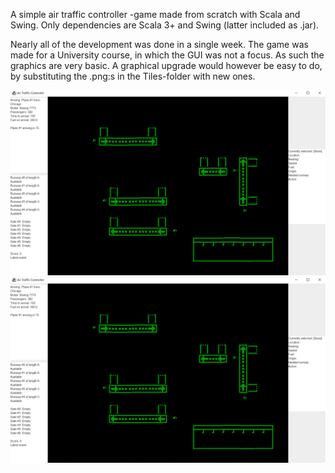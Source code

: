 A simple air traffic controller -game made from scratch with Scala and Swing. Only dependencies are Scala 3+ and Swing (latter included as .jar).

Nearly all of the development was done in a single week.
The game was made for a University course, in which the GUI was not a focus. As such the graphics are very basic. A graphical upgrade would however be easy to do, by substituting the .png:s in the Tiles-folder with new ones. 

<picture>
    <source srcset="https://github.com/apodl1/air-traffic-control-game/blob/main/Screenshot2.png">
    <img alt="Screenshot" src="https://github.com/apodl1/air-traffic-control-game/blob/main/Screenshot1.png">
</picture>
<picture>
    <source srcset="https://github.com/apodl1/air-traffic-control-game/blob/main/Screenshot3.png">
    <img alt="Screenshot" src="https://github.com/apodl1/air-traffic-control-game/blob/main/Screenshot1.png">
</picture>

